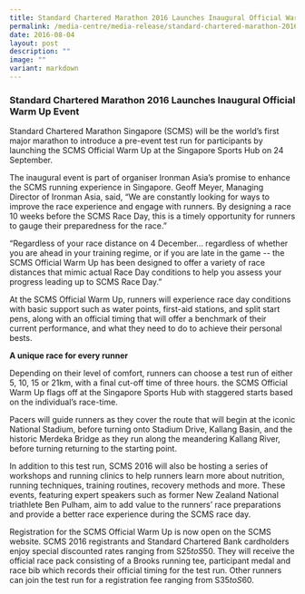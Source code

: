 ```yaml
---
title: Standard Chartered Marathon 2016 Launches Inaugural Official Warm Up Event
permalink: /media-centre/media-release/standard-chartered-marathon-2016-launches-inaugural-official-warm-up/
date: 2016-08-04
layout: post
description: ""
image: ""
variant: markdown
---
```

### **Standard Chartered Marathon 2016 Launches Inaugural Official Warm Up Event**

Standard Chartered Marathon Singapore (SCMS) will be the world’s first major marathon to introduce a pre-event test run for participants by launching the SCMS Official Warm Up at the Singapore Sports Hub on 24 September.

The inaugural event is part of organiser Ironman Asia’s promise to enhance the SCMS running experience in Singapore. Geoff Meyer, Managing Director of Ironman Asia, said, “We are constantly looking for ways to improve the race experience and engage with runners. By designing a race 10 weeks before the SCMS Race Day, this is a timely opportunity for runners to gauge their preparedness for the race.”

“Regardless of your race distance on 4 December… regardless of whether you are ahead in your training regime, or if you are late in the game -- the SCMS Official Warm Up has been designed to offer a variety of race distances that mimic actual Race Day conditions to help you assess your progress leading up to SCMS Race Day.”

At the SCMS Official Warm Up, runners will experience race day conditions with basic support such as water points, first-aid stations, and split start pens, along with an official timing that will offer a benchmark of their current performance, and what they need to do to achieve their personal bests.

**A unique race for every runner**

Depending on their level of comfort, runners can choose a test run of either 5, 10, 15 or 21km, with a final cut-off time of three hours. the SCMS Official Warm Up flags off at the Singapore Sports Hub with staggered starts based on the individual’s race-time.

Pacers will guide runners as they cover the route that will begin at the iconic National Stadium, before turning onto Stadium Drive, Kallang Basin, and the historic Merdeka Bridge as they run along the meandering Kallang River, before turning returning to the starting point.

In addition to this test run, SCMS 2016 will also be hosting a series of workshops and running clinics to help runners learn more about nutrition, running techniques, training routines, recovery methods and more. These events, featuring expert speakers such as former New Zealand National triathlete Ben Pulham, aim to add value to the runners’ race preparations and provide a better race experience during the SCMS race day.

Registration for the SCMS Official Warm Up is now open on the SCMS website. SCMS 2016 registrants and Standard Chartered Bank cardholders enjoy special discounted rates ranging from S$25 to S$50. They will receive the official race pack consisting of a Brooks running tee, participant medal and race bib which records their official timing for the test run. Other runners can join the test run for a registration fee ranging from S$35 to S$60.

